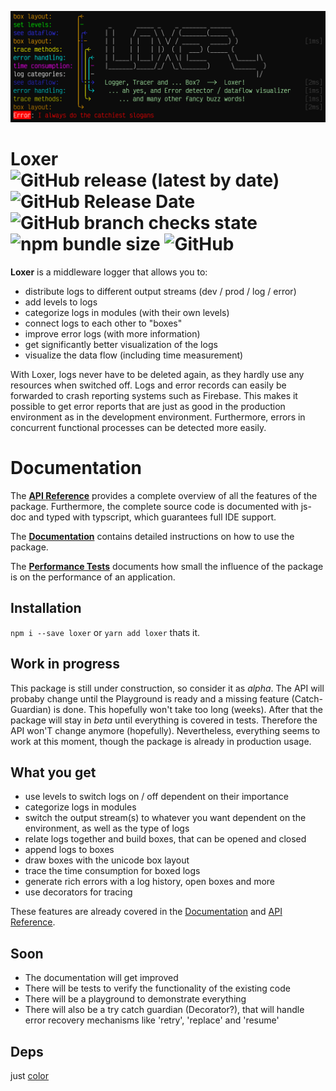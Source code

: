 ![Loxer_Logo](https://raw.githubusercontent.com/pcprinz/loxer/master/assets/Logo.png)
# Loxer ![GitHub release (latest by date)](https://img.shields.io/github/v/release/pcprinz/loxer) ![GitHub Release Date](https://img.shields.io/github/release-date/pcprinz/loxer) ![GitHub branch checks state](https://img.shields.io/github/checks-status/pcprinz/loxer/master?label=build) ![npm bundle size](https://img.shields.io/bundlephobia/min/loxer) ![GitHub](https://img.shields.io/github/license/pcprinz/loxer)

**Loxer** is a middleware logger that allows you to:
- distribute logs to different output streams (dev / prod / log / error)
- add levels to logs
- categorize logs in modules (with their own levels)
- connect logs to each other to "boxes"
- improve error logs (with more information)
- get significantly better visualization of the logs
- visualize the data flow (including time measurement)

With Loxer, logs never have to be deleted again, as they hardly use any resources when switched off. Logs and error records can easily be forwarded to crash reporting systems such as Firebase. This makes it possible to get error reports that are just as good in the production environment as in the development environment. Furthermore, errors in concurrent functional processes can be detected more easily.


# Documentation
The **[API Reference](https://pcprinz.github.io/loxer/index.html)** provides a complete overview of all the features of the package. Furthermore, the complete source code is documented with js-doc and typed with typscript, which guarantees full IDE support.

The **[Documentation](https://github.com/pcprinz/loxer/blob/master/documentation/index.md)** contains detailed instructions on how to use the package.

The **[Performance Tests](https://github.com/pcprinz/loxer/blob/master/documentation/Performance.md)** documents how small the influence of the package is on the performance of an application.

## Installation 
`npm i --save loxer` or `yarn add loxer` thats it.

## Work in progress

This package is still under construction, so consider it as *alpha*. The API will probaby change until the Playground is ready and a missing feature (Catch-Guardian) is done. This hopefully won't take too long (weeks). After that the package will stay in *beta* until everything is covered in tests. Therefore the API won'T change anymore (hopefully). Nevertheless, everything seems to work at this moment, though the package is already in production usage.

## What you get
- use levels to switch logs on / off dependent on their importance
- categorize logs in modules
- switch the output stream(s) to whatever you want dependent on the environment, as well as the type of logs
- relate logs together and build boxes, that can be opened and closed
- append logs to boxes
- draw boxes with the unicode box layout
- trace the time consumption for boxed logs
- generate rich errors with a log history, open boxes and more
- use decorators for tracing
  
These features are already covered in the [Documentation](https://github.com/pcprinz/loxer/blob/master/documentation/index.md) and [API Reference](https://pcprinz.github.io/loxer/index.html).

## Soon
- The documentation will get improved 
- There will be tests to verify the functionality of the existing code
- There will be a playground to demonstrate everything
- There will also be a try catch guardian (Decorator?), that will handle error recovery mechanisms like 'retry', 'replace' and 'resume'

## Deps
just [color](https://www.npmjs.com/package/color)
